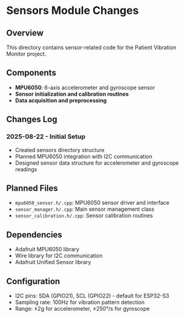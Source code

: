 # Sensors Module Changes

## Overview
This directory contains sensor-related code for the Patient Vibration Monitor project.

## Components
- **MPU6050**: 6-axis accelerometer and gyroscope sensor
- **Sensor initialization and calibration routines**
- **Data acquisition and preprocessing**

## Changes Log

### 2025-08-22 - Initial Setup
- Created sensors directory structure
- Planned MPU6050 integration with I2C communication
- Designed sensor data structure for accelerometer and gyroscope readings

## Planned Files
- `mpu6050_sensor.h/.cpp`: MPU6050 sensor driver and interface
- `sensor_manager.h/.cpp`: Main sensor management class
- `sensor_calibration.h/.cpp`: Sensor calibration routines

## Dependencies
- Adafruit MPU6050 library
- Wire library for I2C communication
- Adafruit Unified Sensor library

## Configuration
- I2C pins: SDA (GPIO21), SCL (GPIO22) - default for ESP32-S3
- Sampling rate: 100Hz for vibration pattern detection
- Range: ±2g for accelerometer, ±250°/s for gyroscope
